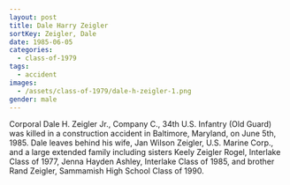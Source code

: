 ```yaml
---
layout: post
title: Dale Harry Zeigler
sortKey: Zeigler, Dale
date: 1985-06-05
categories:
  - class-of-1979
tags:
  - accident
images:
  - /assets/class-of-1979/dale-h-zeigler-1.png
gender: male
---
```

Corporal Dale H. Zeigler Jr., Company C., 34th U.S. Infantry (Old Guard) was killed in a construction accident in Baltimore, Maryland, on June 5th, 1985. Dale leaves behind his wife, Jan Wilson Zeigler, U.S. Marine Corp., and a large extended family including sisters Keely Zeigler Rogel, Interlake Class of 1977, Jenna Hayden Ashley, Interlake Class of 1985, and brother Rand Zeigler, Sammamish High School Class of 1990.
